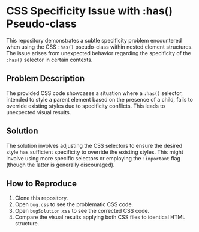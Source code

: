 # CSS Specificity Issue with :has() Pseudo-class

This repository demonstrates a subtle specificity problem encountered when using the CSS `:has()` pseudo-class within nested element structures.  The issue arises from unexpected behavior regarding the specificity of the `:has()` selector in certain contexts.

## Problem Description

The provided CSS code showcases a situation where a `:has()` selector, intended to style a parent element based on the presence of a child, fails to override existing styles due to specificity conflicts.  This leads to unexpected visual results.

## Solution

The solution involves adjusting the CSS selectors to ensure the desired style has sufficient specificity to override the existing styles.  This might involve using more specific selectors or employing the `!important` flag (though the latter is generally discouraged).

## How to Reproduce

1. Clone this repository.
2. Open `bug.css` to see the problematic CSS code.
3. Open `bugSolution.css` to see the corrected CSS code.
4. Compare the visual results applying both CSS files to identical HTML structure.